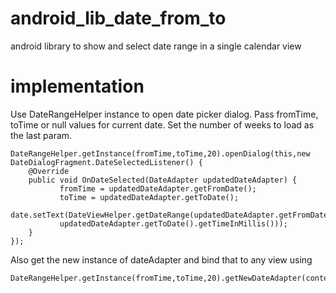 # android_lib_date_from_to

android library to show and select date range in a single calendar view

# implementation

Use DateRangeHelper instance to open date picker dialog. Pass fromTime, toTime or null values for current date. Set the number of weeks to load as the last param.

    DateRangeHelper.getInstance(fromTime,toTime,20).openDialog(this,new DateDialogFragment.DateSelectedListener() {
        @Override
        public void OnDateSelected(DateAdapter updatedDateAdapter) {
               fromTime = updatedDateAdapter.getFromDate();
               toTime = updatedDateAdapter.getToDate();         
               date.setText(DateViewHelper.getDateRange(updatedDateAdapter.getFromDate().getTimeInMillis(),
               updatedDateAdapter.getToDate().getTimeInMillis()));
        }
    });
    

  
        
Also get the new instance of dateAdapter and bind that to any view using    

    DateRangeHelper.getInstance(fromTime,toTime,20).getNewDateAdapter(context,listener)
